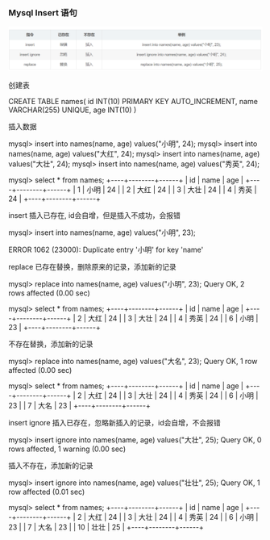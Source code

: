### Mysql Insert 语句

![image-20200611202113722](assets/image-20200611202113722.png)

创建表

CREATE TABLE names(
    id INT(10) PRIMARY KEY AUTO_INCREMENT,
    name VARCHAR(255) UNIQUE,
    age INT(10)
)

插入数据

mysql> insert into names(name, age) values("小明", 24);
mysql> insert into names(name, age) values("大红", 24);
mysql> insert into names(name, age) values("大壮", 24);
mysql> insert into names(name, age) values("秀英", 24);

mysql> select * from names;
+----+--------+------+
| id | name   | age  |
+----+--------+------+
|  1 | 小明   |   24 |
|  2 | 大红   |   24 |
|  3 | 大壮   |   24 |
|  4 | 秀英   |   24 |
+----+--------+------+

insert
插入已存在, id会自增，但是插入不成功，会报错

mysql> insert into names(name, age) values("小明", 23);

ERROR 1062 (23000): Duplicate entry '小明' for key 'name'

replace
已存在替换，删除原来的记录，添加新的记录

mysql> replace into names(name, age) values("小明", 23);
Query OK, 2 rows affected (0.00 sec)

mysql> select * from names;
+----+--------+------+
| id | name   | age  |
+----+--------+------+
|  2 | 大红   |   24 |
|  3 | 大壮   |   24 |
|  4 | 秀英   |   24 |
|  6 | 小明   |   23 |
+----+--------+------+

不存在替换，添加新的记录

mysql> replace into names(name, age) values("大名", 23);
Query OK, 1 row affected (0.00 sec)

mysql> select * from names;
+----+--------+------+
| id | name   | age  |
+----+--------+------+
|  2 | 大红   |   24 |
|  3 | 大壮   |   24 |
|  4 | 秀英   |   24 |
|  6 | 小明   |   23 |
|  7 | 大名   |   23 |
+----+--------+------+

insert ignore
插入已存在，忽略新插入的记录，id会自增，不会报错

mysql> insert ignore into names(name, age) values("大壮", 25);
Query OK, 0 rows affected, 1 warning (0.00 sec)

插入不存在，添加新的记录

mysql> insert ignore into names(name, age) values("壮壮", 25);
Query OK, 1 row affected (0.01 sec)

mysql> select * from  names;
+----+--------+------+
| id | name   | age  |
+----+--------+------+
|  2 | 大红   |   24 |
|  3 | 大壮   |   24 |
|  4 | 秀英   |   24 |
|  6 | 小明   |   23 |
|  7 | 大名   |   23 |
| 10 | 壮壮   |   25 |
+----+--------+------+
